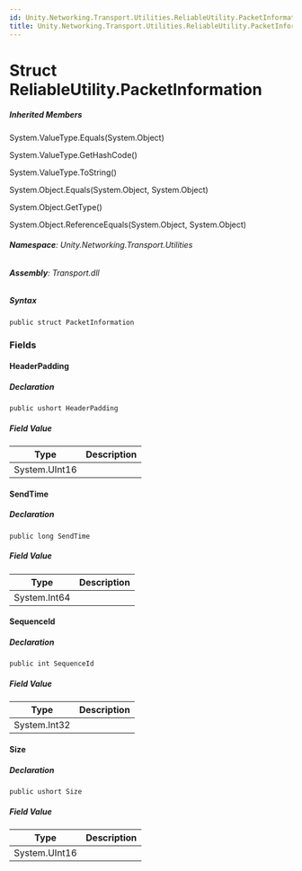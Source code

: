 ```yaml
---
id: Unity.Networking.Transport.Utilities.ReliableUtility.PacketInformation
title: Unity.Networking.Transport.Utilities.ReliableUtility.PacketInformation
---
```



# Struct ReliableUtility.PacketInformation







##### Inherited Members



System.ValueType.Equals(System.Object)





System.ValueType.GetHashCode()





System.ValueType.ToString()





System.Object.Equals(System.Object, System.Object)





System.Object.GetType()





System.Object.ReferenceEquals(System.Object, System.Object)





###### **Namespace**: Unity.Networking.Transport.Utilities

###### **Assembly**: Transport.dll

##### Syntax


``` lang-csharp
public struct PacketInformation
```



### Fields

#### HeaderPadding







##### Declaration


``` lang-csharp
public ushort HeaderPadding
```



##### Field Value

| Type          | Description |
|---------------|-------------|
| System.UInt16 |             |

#### SendTime







##### Declaration


``` lang-csharp
public long SendTime
```



##### Field Value

| Type         | Description |
|--------------|-------------|
| System.Int64 |             |

#### SequenceId







##### Declaration


``` lang-csharp
public int SequenceId
```



##### Field Value

| Type         | Description |
|--------------|-------------|
| System.Int32 |             |

#### Size







##### Declaration


``` lang-csharp
public ushort Size
```



##### Field Value

| Type          | Description |
|---------------|-------------|
| System.UInt16 |             |



